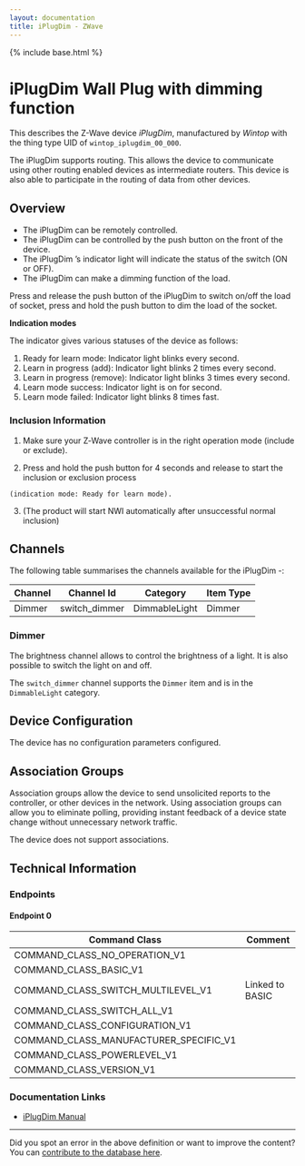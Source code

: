 ```yaml
---
layout: documentation
title: iPlugDim - ZWave
---
```


{% include base.html %}

# iPlugDim Wall Plug with dimming function
This describes the Z-Wave device *iPlugDim*, manufactured by *Wintop* with the thing type UID of ```wintop_iplugdim_00_000```.

The iPlugDim supports routing. This allows the device to communicate using other routing enabled devices as intermediate routers.  This device is also able to participate in the routing of data from other devices.

## Overview

  * The iPlugDim can be remotely controlled.
  * The iPlugDim can be controlled by the push button on the front of the device.
  * The iPlugDim ’s indicator light will indicate the status of the switch (ON or OFF).
  * The iPlugDim can make a dimming function of the load.

Press and release the push button of the iPlugDim to switch on/off the load of socket, press and hold the push button to dim the load of the socket.

**Indication modes**

The indicator gives various statuses of the device as follows:

  1. Ready for learn mode: Indicator light blinks every second.
  2. Learn in progress (add): Indicator light blinks 2 times every second.
  3. Learn in progress (remove): Indicator light blinks 3 times every second.
  4. Learn mode success: Indicator light is on for second.
  5. Learn mode failed: Indicator light blinks 8 times fast.

### Inclusion Information

  1. Make sure your Z‐Wave controller is in the right operation mode (include or exclude). 

  2. Press and hold the push button for 4 seconds and release to start the inclusion or exclusion process 
    
    (indication mode: Ready for learn mode). 

  3. (The product will start NWI automatically after unsuccessful normal inclusion) 

## Channels

The following table summarises the channels available for the iPlugDim -:

| Channel | Channel Id | Category | Item Type |
|---------|------------|----------|-----------|
| Dimmer | switch_dimmer | DimmableLight | Dimmer | 

### Dimmer

The brightness channel allows to control the brightness of a light.
            It is also possible to switch the light on and off.

The ```switch_dimmer``` channel supports the ```Dimmer``` item and is in the ```DimmableLight``` category.



## Device Configuration

The device has no configuration parameters configured.

## Association Groups

Association groups allow the device to send unsolicited reports to the controller, or other devices in the network. Using association groups can allow you to eliminate polling, providing instant feedback of a device state change without unnecessary network traffic.

The device does not support associations.
## Technical Information

### Endpoints

#### Endpoint 0

| Command Class | Comment |
|---------------|---------|
| COMMAND_CLASS_NO_OPERATION_V1| |
| COMMAND_CLASS_BASIC_V1| |
| COMMAND_CLASS_SWITCH_MULTILEVEL_V1| Linked to BASIC|
| COMMAND_CLASS_SWITCH_ALL_V1| |
| COMMAND_CLASS_CONFIGURATION_V1| |
| COMMAND_CLASS_MANUFACTURER_SPECIFIC_V1| |
| COMMAND_CLASS_POWERLEVEL_V1| |
| COMMAND_CLASS_VERSION_V1| |

### Documentation Links

* [iPlugDim Manual](https://www.cd-jackson.com/zwave_device_uploads/698/iplugdim.pdf)

---

Did you spot an error in the above definition or want to improve the content?
You can [contribute to the database here](http://www.cd-jackson.com/index.php/zwave/zwave-device-database/zwave-device-list/devicesummary/698).
